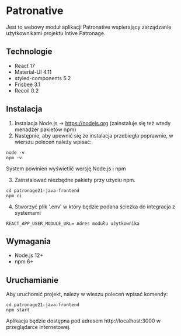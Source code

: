 # Patronative
Jest to webowy moduł aplikacji Patronative wspierający zarządzanie użytkownikami projektu Intive Patronage.

## Technologie
- React 17
- Material-UI 4.11
- styled-components 5.2
- Frisbee 3.1
- Recoil 0.2

## Instalacja
1) Instalacja Node.js -> https://nodejs.org (zainstaluje się też wtedy menadżer pakietów npm) 
2) Następnie, aby upewnić się że instalacja przebiegła poprawnie, w wierszu poleceń należy wpisać:

```
node -v
npm -v
``` 
System powinien wyświetlić wersję Node.js i npm

3) Zainstalować niezbędne pakiety przy użyciu npm.

```
cd patronage21-java-frontend
npm ci
```

4) Stworzyć plik '.env' w który będzie podana ścieżka do integracja z systemami
```
REACT_APP_USER_MODULE_URL= Adres modułu użytkownika
```
## Wymagania
- Node.js 12+
- npm 6+

## Uruchamianie
Aby uruchomić projekt, należy w wieszu poleceń wpisać komendy:

```
cd patronage21-java-frontend
npm start
```

Aplikacja będzie dostępna pod adresem http://localhost:3000 w przeglądarce internetowej.
